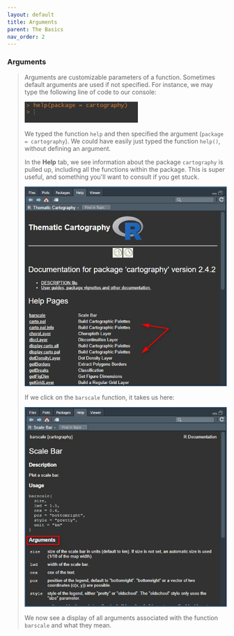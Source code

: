 ```yaml
---
layout: default
title: Arguments
parent: The Basics
nav_order: 2
---
```

### **Arguments**

> Arguments are customizable parameters of a function. Sometimes default arguments are used if not specified. For instance, we may type the following line of code to our console: 
>
>
> <img src="https://raw.githubusercontent.com/mefrazi2/mapping-with-r/main/img/help.jpg">
> 
> We typed the function `help` and then specified the argument (`package = cartography`). We could have easily just typed the function `help()`, without defining an argument.
>
>
> In the **Help** tab, we see information about the package `cartography` is pulled up, including all the functions within the package. This is super useful, and something you'll want to consult if you get stuck. 
> 
> <img src="https://raw.githubusercontent.com/mefrazi2/mapping-with-r/main/img/functions.jpg">
> 
>
> If we click on the `barscale` function, it takes us here: 
> 
> <img src="https://raw.githubusercontent.com/mefrazi2/mapping-with-r/main/img/bar_scale_ex.jpg"> 
> 
> We now see a display of all arguments associated with the function `barscale` and what they mean. 
